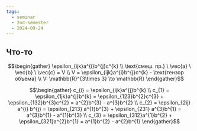 ```yaml
---
tags:
  - seminar
  - 2nd-semester
  - 2024-09-24
---
```

## Что-то

$$\begin{gather}
\epsilon_{ijk}a^{i}b^{j}c^{k} \\
\text{смеш. пр.} \ \vec{a} \ \vec{b} \ \vec{c} = V \\
V = \epsilon_{ijk}a^{i}b^{j}c^{k} - \text{тензор объема} \\
V: \mathbb{R}^{3\times 3} \to \mathbb{R}
\end{gather}$$

$$\begin{gather}
c_{i} = \epsilon_{ijk}a^{j}b^{k} \\
c_{1} = \epsilon_{1jk}a^{j}b^{k} = \epsilon_{123}b^{2}c^{3} + \epsilon_{132}b^{3}c^{2} = a^{2}b^{3} - a^{3}b^{2} \\
c_{2} = \epsilon_{2ij} a^{i} b^{j} = \epsilon_{213} a^{1}b^{3} + \epsilon_{231} a^{3}b^{1} = a^{3}b^{1} - a^{1}b^{3} \\
c_{3} = \epsilon_{312}a^{1}b^{2} + \epsilon_{321}a^{2}b^{1} = a^{1}b^{2} - a^{2}b^{1}
\end{gather}$$